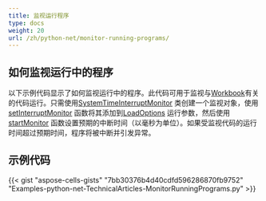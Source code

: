```yaml
---
title: 监视运行程序
type: docs
weight: 20
url: /zh/python-net/monitor-running-programs/
---
```


## **如何监视运行中的程序**

以下示例代码显示了如何监视运行中的程序。此代码可用于监视与[Workbook](https://reference.aspose.com/cells/python-net/aspose.cells/workbook/)有关的代码运行。只需使用[SystemTimeInterruptMonitor](https://reference.aspose.com/cells/python-net/aspose.cells/systemtimeinterruptmonitor/) 类创建一个监视对象，使用[setInterruptMonitor](https://reference.aspose.com/cells/python-net/aspose.cells/loadoptions/interrupt_monitor/) 函数将其添加到[LoadOptions](https://reference.aspose.com/cells/python-net/aspose.cells/loadoptions/) 运行参数，然后使用[startMonitor](https://reference.aspose.com/cells/python-net/aspose.cells/systemtimeinterruptmonitor/start_monitor/#int) 函数设置预期的中断时间（以毫秒为单位）。如果受监视代码的运行时间超过预期时间，程序将被中断并引发异常。

## **示例代码**

{{< gist "aspose-cells-gists" "7bb30376b4d40cdfd596286870fb9752" "Examples-python-net-TechnicalArticles-MonitorRunningPrograms.py" >}}
